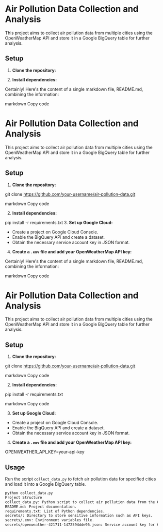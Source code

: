 # Air Pollution Data Collection and Analysis

This project aims to collect air pollution data from multiple cities using the OpenWeatherMap API and store it in a Google BigQuery table for further analysis.

## Setup

1. **Clone the repository:**

2. **Install dependencies:**

Certainly! Here's the content of a single markdown file, README.md, combining the information:

markdown
Copy code
# Air Pollution Data Collection and Analysis

This project aims to collect air pollution data from multiple cities using the OpenWeatherMap API and store it in a Google BigQuery table for further analysis.

## Setup

1. **Clone the repository:**

git clone https://github.com/your-username/air-pollution-data.git

markdown
Copy code

2. **Install dependencies:**

pip install -r requirements.txt
3. **Set up Google Cloud:**

- Create a project on Google Cloud Console.
- Enable the BigQuery API and create a dataset.
- Obtain the necessary service account key in JSON format.

4. **Create a `.env` file and add your OpenWeatherMap API key:**

Certainly! Here's the content of a single markdown file, README.md, combining the information:

markdown
Copy code
# Air Pollution Data Collection and Analysis

This project aims to collect air pollution data from multiple cities using the OpenWeatherMap API and store it in a Google BigQuery table for further analysis.

## Setup

1. **Clone the repository:**

git clone https://github.com/your-username/air-pollution-data.git

markdown
Copy code

2. **Install dependencies:**

pip install -r requirements.txt

markdown
Copy code

3. **Set up Google Cloud:**

- Create a project on Google Cloud Console.
- Enable the BigQuery API and create a dataset.
- Obtain the necessary service account key in JSON format.

4. **Create a `.env` file and add your OpenWeatherMap API key:**

OPENWEATHER_API_KEY=your-api-key


## Usage

Run the script `collect_data.py` to fetch air pollution data for specified cities and load it into a Google BigQuery table.

```bash
python collect_data.py
Project Structure
collect_data.py: Python script to collect air pollution data from the OpenWeatherMap API and load it into BigQuery.
README.md: Project documentation.
requirements.txt: List of Python dependencies.
secrets/: Directory to store sensitive information such as API keys.
secrets/.env: Environment variables file.
secrets/openweather-421711-1472594dde96.json: Service account key for Google Cloud authentication.
